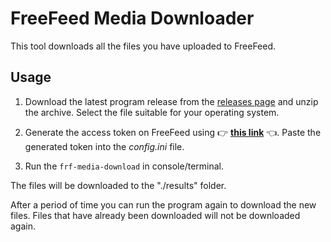 # FreeFeed Media Downloader

This tool downloads all the files you have uploaded to FreeFeed.

## Usage

1. Download the latest program release from the [releases page](https://github.com/davidmz/frf-media-download/releases) and unzip the archive. Select the file suitable for your operating system.

2. Generate the access token on FreeFeed using 👉 [**this link**](https://freefeed.net/settings/app-tokens/create?title=FrF%20Media%20Download&scopes=read-my-files) 👈. Paste the generated token into the _config.ini_ file.

3. Run the `frf-media-download` in console/terminal.

The files will be downloaded to the "./results" folder.

After a period of time you can run the program again to download the new files. Files that have already been downloaded will not be downloaded again.